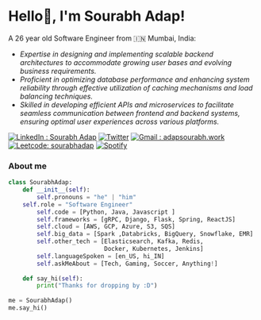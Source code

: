 # Hello👋, I'm Sourabh Adap!

A 26 year old Software Engineer from 🇮🇳 Mumbai, India:
  -   *Expertise in designing and implementing scalable backend architectures to accommodate growing user bases and evolving business requirements.*
  -   *Proficient in optimizing database performance and enhancing system reliability through effective utilization of caching mechanisms and load balancing techniques.*
  -   *Skilled in developing efficient APIs and microservices to facilitate seamless communication between frontend and backend systems, ensuring optimal user experiences across various platforms.*

[![LinkedIn : Sourabh Adap](https://img.shields.io/badge/sourabhadap-%230077B5.svg?style=for-the-badge&logo=linkedin&logoColor=white&link=https://www.linkedin.com/in/sourabh-adap-315705157/)](https://www.linkedin.com/in/sourabh-adap-315705157/)
[![Twitter](https://img.shields.io/badge/adapsourabh-%231DA1F2.svg?style=for-the-badge&logo=Twitter&logoColor=white&link=https://twitter.com/adapsourabh)](https://twitter.com/adapsourabh)
[![Gmail : adapsourabh.work](https://img.shields.io/badge/Gmail-D14836?style=for-the-badge&logo=gmail&logoColor=white&link=mailto:adapsourabh@gmail.com)](mailto:adapsourabh@gmail.com)
[![Leetcode: sourabhadap](https://img.shields.io/badge/-sourabhadap-FFA116?style=for-the-badge&logo=LeetCode&logoColor=black&link=https://leetcode.com/sourabhadap/)](https://leetcode.com/sourabhadap/)
[![Spotify](https://img.shields.io/badge/Spotify-1ED760?style=for-the-badge&logo=spotify&logoColor=white&link=https://open.spotify.com/playlist/4szX1SM7gkulaICbQFfoKO?si=d572467bab0e4e8b/)](https://open.spotify.com/playlist/4szX1SM7gkulaICbQFfoKO?si=d572467bab0e4e8b)


### About me
```python
class SourabhAdap:
    def __init__(self):
        self.pronouns = "he" | "him"
	self.role = "Software Engineer"
        self.code = [Python, Java, Javascript ]
        self.frameworks = [gRPC, Django, Flask, Spring, ReactJS]
        self.cloud = [AWS, GCP, Azure, S3, SQS]
        self.big_data = [Spark ,Databricks, BigQuery, Snowflake, EMR]
        self.other_tech = [Elasticsearch, Kafka, Redis, 
                           Docker, Kubernetes, Jenkins]
        self.languageSpoken = [en_US, hi_IN]
        self.askMeAbout = [Tech, Gaming, Soccer, Anything!]
    
    def say_hi(self):
        print("Thanks for dropping by :D")
        
me = SourabhAdap()
me.say_hi()
```